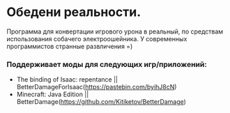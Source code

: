Обедени реальности.
=
Программа для конвертации игрового урона в реальный, по средствам использования собачего электроошейника.
У современных программистов странные развличения =)

### Поддерживает моды для следующих игр/приложений:

* The binding of Isaac: repentance || BetterDamageForIsaac(<https://pastebin.com/byihJ8cN>)
* Minecraft: Java Edition || BetterDamage(<https://github.com/Kitiketov/BetterDamage>)